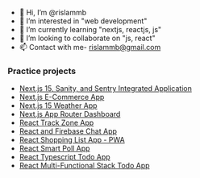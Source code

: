 - 👋 Hi, I’m @rislammb
- 👀 I’m interested in "web development"
- 🌱 I’m currently learning "nextjs, reactjs, js"
- 💞️ I’m looking to collaborate on "js, react"
- 📫 Contact with me- rislammb@gmail.com

### Practice projects
- [Next.js 15, Sanity, and Sentry Integrated Application](https://nextjs-15-cc.vercel.app/)
- [Next.js E-Commerce App](https://nextjs-ecommerce-flomazone.vercel.app/)
- [Next.js 15 Weather App](https://next-weather-app-ochre-omega.vercel.app/)
- [Next.js App Router Dashboard](https://nextjs-dashboard-rislammb.vercel.app/)
- [React Track Zone App](https://fsa-track-zone.netlify.app/)
- [React and Firebase Chat App](https://rislam-chat.web.app/)
- [React Shopping List App - PWA](https://r-shopping.netlify.app/)
- [React Smart Poll App](https://rislam-poll.netlify.app/)
- [React Typescript Todo App](https://r-ts-todo.netlify.app/)
- [React Multi-Functional Stack Todo App](https://rislam-stack-todo.netlify.app/)

<!---
rislammb/rislammb is a ✨ special ✨ repository because its `README.md` (this file) appears on your GitHub profile.
You can click the Preview link to take a look at your changes.
--->
